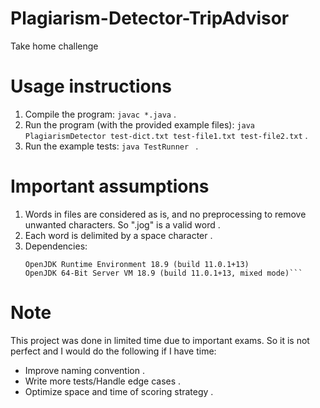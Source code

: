 # Plagiarism-Detector-TripAdvisor
Take home challenge

# Usage instructions

1.  Compile the program: ```javac *.java``` . 
2.  Run the program (with the provided example files): ```java PlagiarismDetector test-dict.txt test-file1.txt test-file2.txt``` . 
3.  Run the example tests: ```java TestRunner ``` . 

# Important assumptions
1.  Words in files are considered as is, and no preprocessing to remove unwanted characters. So ".jog" is a valid word . 
2.  Each word is delimited by a space character . 
3.  Dependencies:
    ```openjdk 11.0.1 2018-10-16
    OpenJDK Runtime Environment 18.9 (build 11.0.1+13)
    OpenJDK 64-Bit Server VM 18.9 (build 11.0.1+13, mixed mode)```

# Note
This project was done in limited time due to important exams. So it is not perfect and I would do the following if I have time:

-  Improve naming convention . 
-  Write more tests/Handle edge cases . 
-  Optimize space and time of scoring strategy . 
